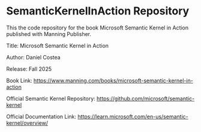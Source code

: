 # SemanticKernelInAction Repository

This the code repository for the book Microsoft Semantic Kernel in Action published with Manning Publisher.

Title: Microsoft Semantic Kernel in Action

Author: Daniel Costea

Release: Fall 2025

Book Link: https://www.manning.com/books/microsoft-semantic-kernel-in-action

Official Semantic Kernel Repository: https://github.com/microsoft/semantic-kernel

Official Documentation Link: https://learn.microsoft.com/en-us/semantic-kernel/overview/
